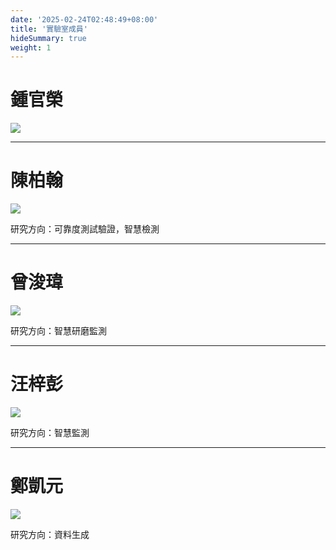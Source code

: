 ```yaml
---
date: '2025-02-24T02:48:49+08:00'
title: '實驗室成員'
hideSummary: true
weight: 1
---
```


# 鍾官榮

![](../images/kjchung.webp)

---

# 陳柏翰

![](../images/test.png)

研究方向：可靠度測試驗證，智慧檢測

---

# 曾浚瑋

![](../images/test.png)

研究方向：智慧研磨監測

---

# 汪梓彭

![](../images/test.png)

研究方向：智慧監測

---

# 鄭凱元

![](../images/test.png)

研究方向：資料生成

